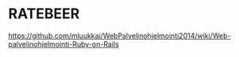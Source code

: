 # RATEBEER

https://github.com/mluukkai/WebPalvelinohjelmointi2014/wiki/Web-palvelinohjelmointi-Ruby-on-Rails
